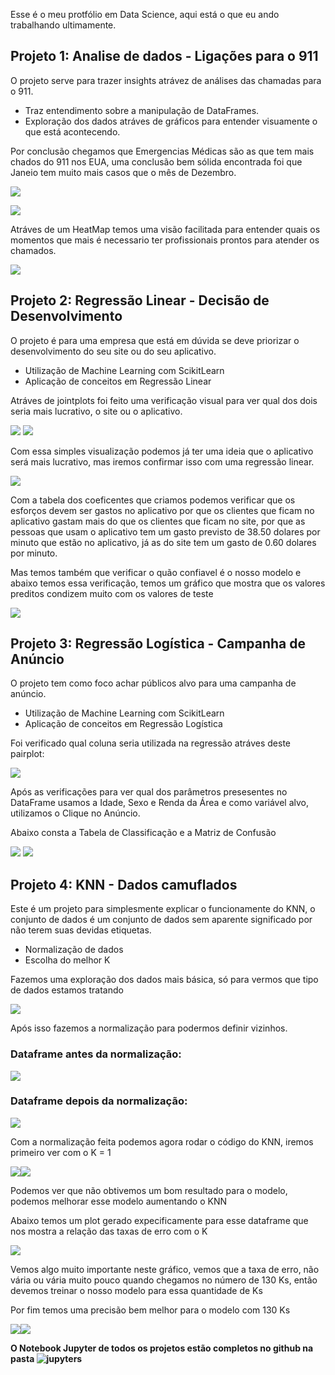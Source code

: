 Esse é o meu protfólio em Data Science, aqui está o que eu ando trabalhando ultimamente.


## Projeto 1: Analise de dados - Ligações para o 911
O projeto serve para trazer insights atrávez de análises das chamadas para o 911.

   * Traz entendimento sobre a manipulação de DataFrames.
   * Exploração dos dados atráves de gráficos para entender visuamente o que está acontecendo.

Por conclusão chegamos que Emergencias Médicas são as que tem mais chados do 911 nos EUA, uma conclusão bem sólida encontrada foi que Janeio tem muito mais casos que o mês de Dezembro.

 ![](/imagens/EMS_count.png) 
 
 ![](/imagens/EMS_months.png)
 
 Atráves de um HeatMap temos uma visão facilitada para entender quais os momentos que mais é necessario ter profissionais prontos para atender os chamados.
 
 ![](/imagens/heatmap.png)
 
## Projeto 2: Regressão Linear - Decisão de Desenvolvimento
O projeto é para uma empresa que está em dúvida se deve priorizar o desenvolvimento do seu site ou do seu aplicativo.

  * Utilização de Machine Learning com ScikitLearn
  * Aplicação de conceitos em Regressão Linear
  
 Atráves de jointplots foi feito uma verificação visual para ver qual dos dois seria mais lucrativo, o site ou o aplicativo.
 
  ![](/imagens/joint1_lin.png) ![](/imagens/joint2_lin.png)
 
 Com essa simples visualização podemos já ter uma ideia que o aplicativo será mais lucrativo, mas iremos confirmar isso com uma regressão linear.
 
 ![](/imagens/coefs_lin.png)
 
 Com a tabela dos coeficentes que criamos podemos verificar que os esforços devem ser gastos no aplicativo por que os clientes que ficam no aplicativo gastam mais do 
 que os clientes que ficam no site, por que as pessoas que usam o aplicativo tem um gasto previsto de 38.50 dolares por minuto que estão no aplicativo, já as do site tem um 
 gasto de 0.60 dolares por minuto.
 
 Mas temos também que verificar o quão confiavel é o nosso modelo e abaixo temos essa verificação, temos um gráfico que mostra que os valores preditos condizem muito com os valores de teste
 
  ![](/imagens/scatter_lin.png)
 
## Projeto 3: Regressão Logística - Campanha de Anúncio
O projeto tem como foco achar públicos alvo para uma campanha de anúncio.

   * Utilização de Machine Learning com ScikitLearn
   * Aplicação de conceitos em Regressão Logística
    
  Foi verificado qual coluna seria utilizada na regressão atráves deste pairplot:
    
    
  ![](/imagens/pairplot_log.png)
    
    
  Após as verificações para ver qual dos parâmetros presesentes no DataFrame usamos a Idade, Sexo e Renda da Área e como variável alvo, utilizamos o Clique no Anúncio.
  
  Abaixo consta a Tabela de Classificação e a Matriz de Confusão 
  
  
  ![](/imagens/cr_log.png)          ![](/imagens/cm_log.png)
  
## Projeto 4: KNN - Dados camuflados
Este é um projeto para simplesmente explicar o funcionamente do KNN, o conjunto de dados é um conjunto de dados sem aparente significado por não terem suas devidas etiquetas.
  
   * Normalização de dados 
   * Escolha do melhor K
   
   Fazemos uma exploração dos dados mais básica, só para vermos que tipo de dados estamos tratando 
   
   ![](/imagens/knn_pairplot.png)
   
   Após isso fazemos a normalização para podermos definir vizinhos.
   
   ### Dataframe antes da normalização:
   ![](/imagens/nao_normalizado.png)
   
   ### Dataframe depois da normalização:
   ![](/imagens/normalizado.png)
   
   Com a normalização feita podemos agora rodar o código do KNN, iremos primeiro ver com o K = 1
   
   ![](/imagens/cr_knn.png)![](/imagens/cm_knn.png)
   
   Podemos ver que não obtivemos um bom resultado para o modelo, podemos melhorar esse modelo aumentando o KNN
   
   
   Abaixo temos um plot gerado expecificamente para esse dataframe que nos mostra a relação das taxas de erro com o K
   
   ![](/imagens/definidor_ks.png)
   
   Vemos algo muito importante neste gráfico, vemos que a taxa de erro, não vária ou vária muito pouco quando chegamos no número de 130 Ks, então devemos treinar o nosso modelo para essa quantidade de Ks
   
   Por fim temos uma precisão bem melhor para o modelo com 130 Ks
   
   ![](/imagens/cr_knn_130.png)![](/imagens/cm_knn_130.png)
   
  
**O Notebook Jupyter de todos os projetos estão completos no github na pasta ![jupyters](https://github.com/pedrohcarv/Portifolio_Pedro_Carvalho/tree/main/jupyters)**
